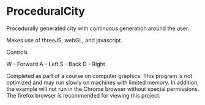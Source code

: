 # ProceduralCity
Procedurally generated city with continuous generation around the user.

Makes use of threeJS, webGL, and javascript.

Controls 

W - Forward
A - Left
S - Back
D - Right


Completed as part of a course on computer graphics. This program is not optimized and may run slowly on machines 
with limited memory. In addition, the example will not run in the Chrome browser without special permissions. 
The firefox browser is recommended for viewing this project.

